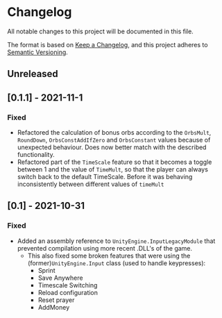 # Changelog
All notable changes to this project will be documented in this file.

The format is based on [Keep a Changelog](https://keepachangelog.com/en/1.0.0/),
and this project adheres to [Semantic Versioning](https://semver.org/spec/v2.0.0.html).

## Unreleased

## [0.1.1] - 2021-11-1
### Fixed

* Refactored the calculation of bonus orbs according to the `OrbsMult`, `RoundDown`, `OrbsConstAddIfZero` and `OrbsConstant` values because of unexpected behaviour. Does now better match with the described functionality.
* Refactored part of the `TimeScale` feature so that it becomes a toggle between 1 and the value of `TimeMult`, so that the player can always switch back to the default TimeScale. Before it was behaving inconsistently between different values of `timeMult`

## [0.1] - 2021-10-31
### Fixed
* Added an assembly reference to `UnityEngine.InputLegacyModule` that prevented compilation using more recent .DLL's of the game.
   * This also fixed some broken features that were using the (former)`UnityEngine.Input` class (used to handle keypresses):
     * Sprint
     * Save Anywhere
     * Timescale Switching
     * Reload configuration
     * Reset prayer
     * AddMoney

